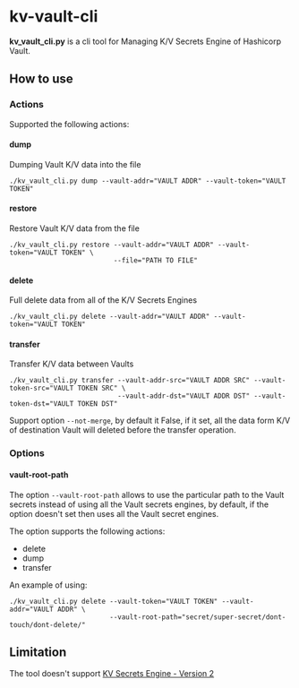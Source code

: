 # kv-vault-cli
**kv_vault_cli.py** is a cli tool for Managing K/V Secrets Engine of Hashicorp Vault.

## How to use

### Actions
Supported the following actions:
#### dump

Dumping Vault K/V data into the file

```
./kv_vault_cli.py dump --vault-addr="VAULT ADDR" --vault-token="VAULT TOKEN"
```
#### restore

Restore Vault K/V data from the file

```
./kv_vault_cli.py restore --vault-addr="VAULT ADDR" --vault-token="VAULT TOKEN" \
                          --file="PATH TO FILE"
```

#### delete

Full delete data from all of the K/V Secrets Engines

```
./kv_vault_cli.py delete --vault-addr="VAULT ADDR" --vault-token="VAULT TOKEN"
```

#### transfer

Transfer K/V data between Vaults

```
./kv_vault_cli.py transfer --vault-addr-src="VAULT ADDR SRC" --vault-token-src="VAULT TOKEN SRC" \
                           --vault-addr-dst="VAULT ADDR DST" --vault-token-dst="VAULT TOKEN DST"
```

Support option ```--not-merge```, by default it False, if it set, all the data form K/V of destination 
Vault will deleted before the transfer operation.

### Options
#### vault-root-path

The option ```--vault-root-path``` allows to use the particular path to the Vault secrets instead of using all the Vault secrets engines, by default, if the option doesn't set then uses all the Vault secret engines.

The option supports the following actions:

* delete
* dump
* transfer

An example of using:

```
./kv_vault_cli.py delete --vault-token="VAULT TOKEN" --vault-addr="VAULT ADDR" \
                         --vault-root-path="secret/super-secret/dont-touch/dont-delete/"
```
## Limitation

The tool doesn't support [KV Secrets Engine - Version 2](https://www.vaultproject.io/api/secret/kv/kv-v2.html)
